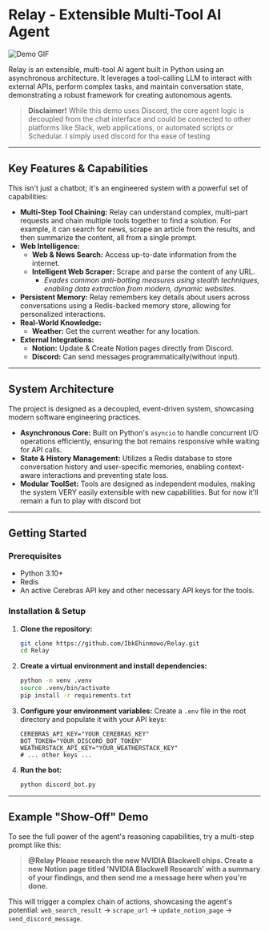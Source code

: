 <!-- @format -->

# Relay - Extensible Multi-Tool AI Agent

![Demo GIF](https://your-gif-url-here.com/demo.gif) <!-- Replace with a link to your demo GIF -->

Relay is an extensible, multi-tool AI agent built in Python using an asynchronous architecture. It leverages a tool-calling LLM to interact with external APIs, perform complex tasks, and maintain conversation state, demonstrating a robust framework for creating autonomous agents.

> **Disclaimer!** While this demo uses Discord, the core agent logic is decoupled from the chat interface and could be connected to other platforms like Slack, web applications, or automated scripts or Schedular. I simply used discord for tha ease of testing

---

## Key Features & Capabilities

This isn't just a chatbot; it's an engineered system with a powerful set of capabilities:

- **Multi-Step Tool Chaining:** Relay can understand complex, multi-part requests and chain multiple tools together to find a solution. For example, it can search for news, scrape an article from the results, and then summarize the content, all from a single prompt.
- **Web Intelligence:**
  - **Web & News Search:** Access up-to-date information from the internet.
  - **Intelligent Web Scraper:** Scrape and parse the content of any URL.
    - *Evades common anti-botting measures using stealth techniques, enabling data extraction from modern, dynamic websites.*
- **Persistent Memory:** Relay remembers key details about users across conversations using a Redis-backed memory store, allowing for personalized interactions.
- **Real-World Knowledge:**
  - **Weather:** Get the current weather for any location.
- **External Integrations:**
  - **Notion:** Update & Create Notion pages directly from Discord.
  - **Discord:** Can send messages programmatically(without input).

---

## System Architecture

The project is designed as a decoupled, event-driven system, showcasing modern software engineering practices.
- **Asynchronous Core:** Built on Python's `asyncio` to handle concurrent I/O operations efficiently, ensuring the bot remains responsive while waiting for API calls.
- **State & History Management:** Utilizes a Redis database to store conversation history and user-specific memories, enabling context-aware interactions and preventing state loss.
- **Modular ToolSet:** Tools are designed as independent modules, making the system VERY easily extensible with new capabilities. But for now it'll remain a fun to play with discord bot

---

## Getting Started

### Prerequisites

- Python 3.10+
- Redis
- An active Cerebras API key and other necessary API keys for the tools.

### Installation & Setup

1.  **Clone the repository:**

    ```bash
    git clone https://github.com/IbkEhinmowo/Relay.git
    cd Relay
    ```

2.  **Create a virtual environment and install dependencies:**

    ```bash
    python -m venv .venv
    source .venv/bin/activate
    pip install -r requirements.txt
    ```

3.  **Configure your environment variables:**
    Create a `.env` file in the root directory and populate it with your API keys:

    ```
    CEREBRAS_API_KEY="YOUR_CEREBRAS_KEY"
    BOT_TOKEN="YOUR_DISCORD_BOT_TOKEN"
    WEATHERSTACK_API_KEY="YOUR_WEATHERSTACK_KEY"
    # ... other keys ...
    ```

4.  **Run the bot:**
    ```bash
    python discord_bot.py
    ```

---

## Example "Show-Off" Demo

To see the full power of the agent's reasoning capabilities, try a multi-step prompt like this:

> **@Relay Please research the new NVIDIA Blackwell chips. Create a new Notion page titled 'NVIDIA Blackwell Research' with a summary of your findings, and then send me a message here when you're done.**

This will trigger a complex chain of actions, showcasing the agent's potential: `web_search_result` -> `scrape_url` -> `update_notion_page` -> `send_discord_message`.
